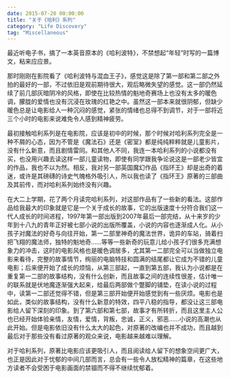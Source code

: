 ```yaml
---
date: 2015-07-28 00:00:00
title: "关于《哈利》系列"
category: "Life Discovery"
tag: "Miscellaneous"
---
```


最近听电子书，搞了一本英音原本的《哈利波特》，不禁想起“年轻”时写的一篇博文，粘来应应景。

那时刚刚在影院看了《哈利波特与混血王子》，感觉这是除了第一部和第二部之外拍的最好的一部，不过依旧是观前期待很大，观后略微失望的感觉。这一部仍然延续了前几部灰暗阴冷的风格，即使在比较热情的魁地奇赛场上也没有太多的暖色调，朦胧的爱情也没有沉浸在玫瑰的红艳之中。虽然这一部本来就很阴郁，但缺少暖色总是让电影给人一种沉闷的感觉，紧张的情绪也总得不到调节，对于一部将近三个小时的电影来说难免令人感到精神疲劳。

最初接触哈利系列是在电影院，应该是初中的时候，那个时候对哈利系列完全是一种不屑的心态，因为不管是《魔法石》还是《密室》都是纯纯粹粹就是儿童影片，没有什么新意，而且剧情雷同。和其他人不同，我连一本哈利系列的小说都没有买，也没用兴趣去读这样一部儿童读物，即使有同学跟我争论说这是一部老少皆宜的作品，我也不以为然。相反，我对另一部英国魔幻作品《指环王》却是出奇的着迷，或许是其磅礴的诗史气魄格外吸引人，所以我也读了《指环王》原著的三部曲及其前传，而对哈利系列始终没有兴趣。

在大二上学期，花了两个月读完哈利系列，对这部作品有了一些新的看法。这部作品给我最大的印象就是它是一个关于成长的故事，它的出版速度十分符合我们这一代人成长的时间进程，1997年第一部出版到2007年最后一部完结，从十来岁的少年到十八九的青年正好被七部小说的出版所覆盖，小说的内容也逐渐成人化。从小孩子对魔法的好奇与向往开始，第一二部里神奇的魔法世界，诡异的车站，骑着扫把飞翔的魔法师，独特的魁地奇……等等一些新奇的玩意儿给小孩子们很多充满想象力的冲击，这时的电影风格也是暖色调居多，尤其第一二部完全可以当做独立电影来看待，完整的故事情节，绚丽的电脑特技和圆满的结尾都让它成为不错的儿童电影；后来便开始了成长的烦恼，从第三部起，一直到第五部，我认为小说都是在重复第一二部的故事结构，没有什么创新，而且故事之间的连续性很差，估计唯一的联系就是伏地魔逐渐强大起来，给最后两部做个蹩脚的铺垫，在读小说的过程中，读第一二部还觉得不错，但是第三部开始便开始感觉到有一些厌烦。电影也是如此，类似的故事结构，没有什么新意的特效，四平八稳的指导，都没让这三部电影给人留下深刻的印象。到了第六部和第七部，故事才有所转折，而且这里主人公也已经开始体验亲情，友情，爱情，背叛，忠诚，正义，邪恶……小说的高潮也从此开始。但是电影依旧没有什么太大的起色，对原著的改编也并不成功，而且越到最后对于那些没有看过原著的观众来说，电影越来越难以理解。

对于哈利系列，原著比电影应该更吸引人，而且阅读给人留下的想象空间更广大，也正是因此对于忧郁的中间几部而言，总会有一些令人放松精神的篇章，在这些地方读者不会受困于电影画面的禁锢而不得不继续忧郁着。